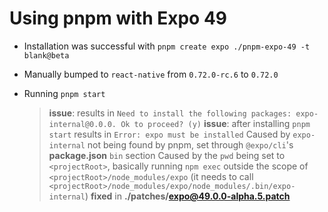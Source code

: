 # Using pnpm with Expo 49

- Installation was successful with `pnpm create expo ./pnpm-expo-49 -t blank@beta`
- Manually bumped to `react-native` from `0.72.0-rc.6` to `0.72.0`

- Running `pnpm start`
  > **issue**: results in `Need to install the following packages: expo-internal@0.0.0. Ok to proceed? (y)`
  > **issue**: after installing `pnpm start` results in `Error: expo must be installed`
  > Caused by `expo-internal` not being found by pnpm, set through `@expo/cli`'s **package.json** `bin` section
  > Caused by the `pwd` being set to `<projectRoot>`, basically running `npm exec` outside the scope of `<projectRoot>/node_modules/expo` (it needs to call `<projectRoot>/node_modules/expo/node_modules/.bin/expo-internal`)
  > **fixed** in **./patches/expo@49.0.0-alpha.5.patch**
